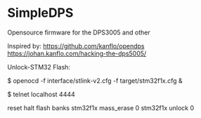 # SimpleDPS
Opensource firmware for the DPS3005 and other


Inspired by:
 https://github.com/kanflo/opendps
 https://johan.kanflo.com/hacking-the-dps5005/
 


Unlock-STM32 Flash:

$ openocd -f interface/stlink-v2.cfg -f target/stm32f1x.cfg &

$ telnet localhost 4444

 reset halt
 flash banks
 stm32f1x mass_erase 0
 stm32f1x unlock 0






